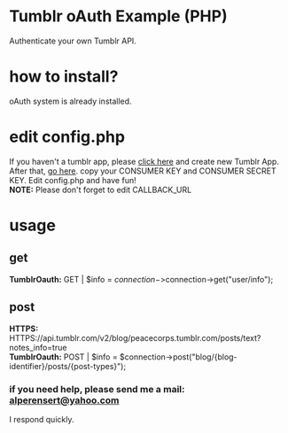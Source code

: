 # Tumblr oAuth Example (PHP)
Authenticate your own Tumblr API.
# how to install?
oAuth system is already installed.
# edit config.php #
If you haven't a tumblr app, please [click here](https://www.tumblr.com/oauth/apps) and create new Tumblr App.
After that, [go here](https://www.tumblr.com/oauth/apps). copy your CONSUMER KEY and CONSUMER SECRET KEY.
Edit config.php and have fun!<br/>
<b>NOTE:</b> Please don't forget to edit CALLBACK_URL
# usage
## get
<b>TumblrOauth:</b> GET | $info = $connection->$connection->get("user/info");
## post
<b>HTTPS:</b> HTTPS://api.tumblr.com/v2/blog/peacecorps.tumblr.com/posts/text?notes_info=true<br/>
<b>TumblrOauth:</b> POST | $info = $connection->post("blog/{blog-identifier}/posts/{post-types}");<br/>
### if you need help, please send me a mail: alperensert@yahoo.com
I respond quickly.
